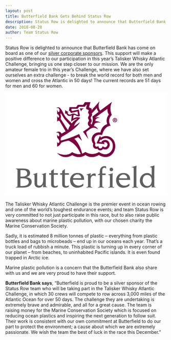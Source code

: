 ```yaml
---
layout: post
title: Butterfield Bank Gets Behind Status Row
description: Status Row is delighted to announce that Butterfield Bank has come on board as one of our silver corporate sponsors.
date: 2018-08-28
author: Team Status Row
---
```

[sponsors]: /partners

Status Row is delighted to announce that Butterfield Bank has come on board as one of our [silver corporate sponsors][sponsors]. This support will make a positive difference to our participation in this year’s Talisker Whisky Atlantic Challenge, bringing us one step closer to our mission. We are the only amateur female trio in this year’s Challenge, where we have also set ourselves an extra challenge - to break the world record for both men and women and cross the Atlantic in 50 days! The current records are 51 days for men and 60 for women.


<img src="/assets/images/partners/butterfield_bank.jpg" alt="Butterfield Bank are supporting Status Row" />

The Talisker Whisky Atlantic Challenge is the premier event in ocean rowing and one of the world’s toughest endurance events; and team Status Row is very committed to not just participate in this race, but to also raise public awareness about marine plastic pollution, with our chosen charity the Marine Conservation Society.

Sadly, it is estimated 8 million tonnes of plastic – everything from plastic bottles and bags to microbeads – end up in our oceans each year. That’s a truck load of rubbish a minute. This plastic is turning up in every corner of our planet – from beaches, to uninhabited Pacific islands. It is even found trapped in Arctic ice.

Marine plastic pollution is a concern that the Butterfield Bank also share with us and we are very proud to have their support.

**Butterfield Bank says**, “Butterfield is proud to be a silver sponsor of the Status Row team who will be taking part in the Talisker Whisky Atlantic Challenge, in which 30 crews will compete to row across 3,000 miles of the Atlantic Ocean for over 50 days. The challenge they are undertaking is extremely brave and admirable, and all for a great cause. The team is raising money for the Marine Conservation Society which is focused on reducing ocean plastics and inspiring the next generation to follow suit. Their work is consistent with our own commitment at Butterfield to do our part to protect the environment; a cause about which we are extremely
passionate. We wish the team the best of luck in the race this December.”
